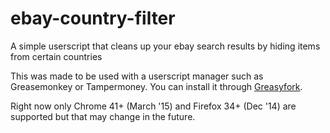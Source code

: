 # ebay-country-filter

A simple userscript that cleans up your ebay search results by hiding items from certain countries


This was made to be used with a userscript manager such as Greasemonkey or Tampermoney. You can install it through [Greasyfork](https://greasyfork.org/en/scripts/17986-ebay-country-filter).

Right now only Chrome 41+ (March '15) and Firefox 34+ (Dec '14) are supported but that may change in the future. 